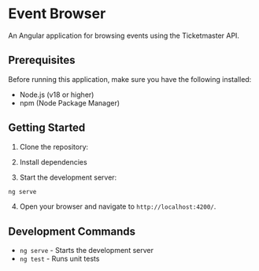 # Event Browser

An Angular application for browsing events using the Ticketmaster API.

## Prerequisites

Before running this application, make sure you have the following installed:
- Node.js (v18 or higher)
- npm (Node Package Manager)

## Getting Started

1. Clone the repository:


2. Install dependencies 


3. Start the development server:
```bash
ng serve
```

4. Open your browser and navigate to `http://localhost:4200/`. 

## Development Commands

- `ng serve` - Starts the development server
- `ng test` - Runs unit tests
